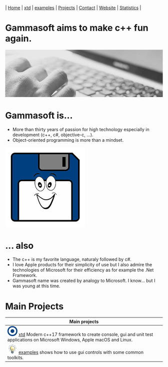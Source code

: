 | [Home](README.md) | [xtd](https://github.com/gammasoft71/xtd) | [examples](https://github.com/gammasoft71/examples) | [Projects](https://sourceforge.net/u/gammasoft71) | [Contact](contact.md) | [Website](https://gammasoft71.wixsite.com/gammasoft) | [Statistics](statistics.md) |

# Gammasoft aims to make c++ fun again.
![background_img](pictures/gammasoft_background.jpg)

# Gammasoft is...

* More than thirty years of passion for high technology especially in development (c++, c#, objective-c, ...).
* Object-oriented programming is more than a mindset.

![background_img](pictures/gammasoft.png)

# ... also
* The c++ is my favorite language, naturaly followed by c#.
* I love Apple products for their simplicity of use but I also admire the technologies of Microsoft for their efficiency as for example the .Net Framework.
* Gammasoft name was created by analogy to Microsoft. I know... but I was young at this time.

# Main Projects

| Main projects                                                                                                                                                                                                             |
|---------------------------------------------------------------------------------------------------------------------------------------------------------------------------------------------------------------------------|
|[![](pictures/xtd.png)](https://github.com/gammasoft71/xtd) [xtd](https://github.com/gammasoft71/xtd) Modern c++17 framework to create console, gui and unit test applications on Microsoft Windows, Apple macOS and Linux.|
|[![](pictures/examples.png)](https://github.com/gammasoft71/examples) [examples](https://github.com/gammasoft71/examples) shows how to use gui controls with some common toolkits.                                         |
